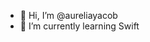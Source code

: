 - 👋 Hi, I’m @aureliayacob
- 🌱 I’m currently learning Swift

<!---
aureliayacob/aureliayacob is a ✨ special ✨ repository because its `README.md` (this file) appears on your GitHub profile.
You can click the Preview link to take a look at your changes.
--->
